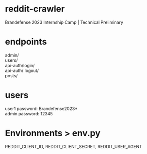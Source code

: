 # reddit-crawler
Brandefense 2023 Internship Camp | Technical Preliminary

# endpoints
admin/ <br />
users/ <br />
api-auth/login/ <br />
api-auth/ logout/ <br />
posts/

# users
user1 password: Brandefense2023* <br />
admin password: 12345 <br />

# Environments > env.py
REDDIT_CLIENT_ID, REDDIT_CLIENT_SECRET, REDDIT_USER_AGENT <br />
